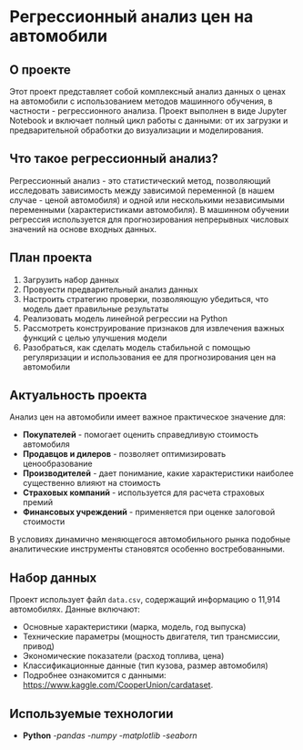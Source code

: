 # Регрессионный анализ цен на автомобили

## О проекте

Этот проект представляет собой комплексный анализ данных о ценах на автомобили с использованием методов машинного обучения, в частности - регрессионного анализа. Проект выполнен в виде Jupyter Notebook и включает полный цикл работы с данными: от их загрузки и предварительной обработки до визуализации и моделирования.

## Что такое регрессионный анализ?

Регрессионный анализ - это статистический метод, позволяющий исследовать зависимость между зависимой переменной (в нашем случае - ценой автомобиля) и одной или несколькими независимыми переменными (характеристиками автомобиля). В машинном обучении регрессия используется для прогнозирования непрерывных числовых значений на основе входных данных.

## План проекта
1. Загрузить набор данных
2. Провуести предварительный анализ данных
3. Настроить стратегию проверки, позволяющую убедиться, что модель дает правильные результаты
4. Реализовать модель линейной регрессии на Python
5. Рассмотреть конструирование признаков для извлечения важных функций с целью улучшения модели
6. Разобраться, как сделать модель стабильной с помощью регуляризации и использования ее для прогнозирования цен на автомобили

   
## Актуальность проекта

Анализ цен на автомобили имеет важное практическое значение для:
- **Покупателей** - помогает оценить справедливую стоимость автомобиля
- **Продавцов и дилеров** - позволяет оптимизировать ценообразование
- **Производителей** - дает понимание, какие характеристики наиболее существенно влияют на стоимость
- **Страховых компаний** - используется для расчета страховых премий
- **Финансовых учреждений** - применяется при оценке залоговой стоимости

В условиях динамично меняющегося автомобильного рынка подобные аналитические инструменты становятся особенно востребованными.

## Набор данных

Проект использует файл `data.csv`, содержащий информацию о 11,914 автомобилях. Данные включают:
- Основные характеристики (марка, модель, год выпуска)
- Технические параметры (мощность двигателя, тип трансмиссии, привод)
- Экономические показатели (расход топлива, цена)
- Классификационные данные (тип кузова, размер автомобиля)
- Подробнее ознакомится с данными: https://www.kaggle.com/CooperUnion/cardataset. 

## Используемые технологии
- **Python**
-*pandas*
-*numpy*
-*matplotlib*
-*seaborn*
